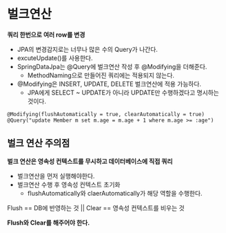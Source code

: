 # 벌크연산

**쿼리 한번으로 여러 row를 변경**

- JPA의 변경감지로는 너무나 많은 수의 Query가 나간다.
- excuteUpdate()를 사용한다.
- SpringDataJpa는 @Query에 벌크연산 작성 후 @Modifying을 더해준다.
  - MethodNaming으로 만들어진 쿼리에는 적용되지 않는다.
- @Modifying은 INSERT, UPDATE, DELETE 벌크연산에 적용 가능하다.
  - JPA에게 SELECT ~ UPDATE가 아니라 UPDATE만 수행하겠다고 명시하는 것이다.

```jpaql
@Modifying(flushAutomatically = true, clearAutomatically = true)
@Query("update Member m set m.age = m.age + 1 where m.age >= :age")
```

## 벌크 연산 주의점

**벌크 연산은 영속성 컨텍스트를 무시하고 데이터베이스에 직접 쿼리**
- 벌크연산을 먼저 실행해야한다.
- 벌크연산 수행 후 영속성 컨텍스트 초기화
  - flushAutomatically와 claerAutomatically가 해당 역할을 수행한다.

Flush == DB에 반영하는 것 || Clear == 영속성 컨텍스트를 비우는 것

**Flush와 Clear를 해주어야 한다.**